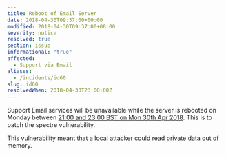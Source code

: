 ```yaml
---
title: Reboot of Email Server
date: 2018-04-30T09:37:00+00:00
modified: 2018-04-30T09:37:00+00:00
severity: notice
resolved: true
section: issue
informational: "true"
affected:
  - Support via Email
aliases:
  - /incidents/id60
slug: id60
resolvedWhen: 2018-04-30T23:00:00Z
---
```


Support Email services will be unavailable while the server is rebooted on Monday between [21:00 and 23:00 BST on Mon 30th Apr 2018](https://www.timeanddate.com/worldclock/fixedtime.html?iso=20180430T20&ah=2). This is to patch the spectre vulnerability.

This vulnerability meant that a local attacker could read private data out of memory.

